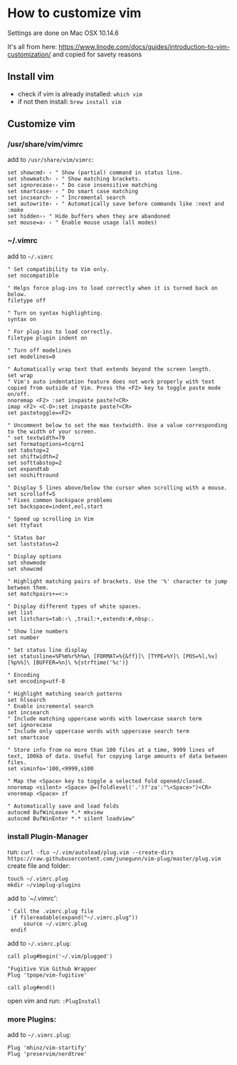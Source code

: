# How to customize vim

Settings are done on Mac OSX 10.14.6

It's all from here: https://www.linode.com/docs/guides/introduction-to-vim-customization/ and copied for savety reasons

## Install vim
* check if vim is already installed: `which vim`
* if not then install: `brew install vim`

## Customize vim
### /usr/share/vim/vimrc
add to `/usr/share/vim/vimrc`:
```
set showcmd› › " Show (partial) command in status line.
set showmatch› › " Show matching brackets.
set ignorecase›› " Do case insensitive matching
set smartcase› › " Do smart case matching
set incsearch› › " Incremental search
set autowrite› › " Automatically save before commands like :next and :make
set hidden›› " Hide buffers when they are abandoned
set mouse=a› › " Enable mouse usage (all modes)
```
### ~/.vimrc
add to `~/.vimrc`
```
" Set compatibility to Vim only.
set nocompatible

" Helps force plug-ins to load correctly when it is turned back on below.
filetype off

" Turn on syntax highlighting.
syntax on

" For plug-ins to load correctly.
filetype plugin indent on

" Turn off modelines
set modelines=0

" Automatically wrap text that extends beyond the screen length.
set wrap
" Vim's auto indentation feature does not work properly with text copied from outside of Vim. Press the <F2> key to toggle paste mode on/off.
nnoremap <F2> :set invpaste paste?<CR>
imap <F2> <C-O>:set invpaste paste?<CR>
set pastetoggle=<F2>

" Uncomment below to set the max textwidth. Use a value corresponding to the width of your screen.
" set textwidth=79
set formatoptions=tcqrn1
set tabstop=2
set shiftwidth=2
set softtabstop=2
set expandtab
set noshiftround

" Display 5 lines above/below the cursor when scrolling with a mouse.
set scrolloff=5
" Fixes common backspace problems
set backspace=indent,eol,start

" Speed up scrolling in Vim
set ttyfast

" Status bar
set laststatus=2

" Display options
set showmode
set showcmd

" Highlight matching pairs of brackets. Use the '%' character to jump between them.
set matchpairs+=<:>

" Display different types of white spaces.
set list
set listchars=tab:›\ ,trail:•,extends:#,nbsp:.

" Show line numbers
set number

" Set status line display
set statusline=%F%m%r%h%w\ [FORMAT=%{&ff}]\ [TYPE=%Y]\ [POS=%l,%v][%p%%]\ [BUFFER=%n]\ %{strftime('%c')}

" Encoding
set encoding=utf-8

" Highlight matching search patterns
set hlsearch
" Enable incremental search
set incsearch
" Include matching uppercase words with lowercase search term
set ignorecase
" Include only uppercase words with uppercase search term
set smartcase

" Store info from no more than 100 files at a time, 9999 lines of text, 100kb of data. Useful for copying large amounts of data between files.
set viminfo='100,<9999,s100

" Map the <Space> key to toggle a selected fold opened/closed.
nnoremap <silent> <Space> @=(foldlevel('.')?'za':"\<Space>")<CR>
vnoremap <Space> zf

" Automatically save and load folds
autocmd BufWinLeave *.* mkview
autocmd BufWinEnter *.* silent loadview"
```
### install Plugin-Manager
run: `curl -fLo ~/.vim/autoload/plug.vim --create-dirs https://raw.githubusercontent.com/junegunn/vim-plug/master/plug.vim`
create file and folder:
```
touch ~/.vimrc.plug
mkdir ~/vimplug-plugins
```
add to `~/.vimrc':
```
" Call the .vimrc.plug file
 if filereadable(expand("~/.vimrc.plug"))
     source ~/.vimrc.plug
 endif
```
add to `~/.vimrc.plug`:
```
call plug#begin('~/.vim/plugged')

"Fugitive Vim Github Wrapper
Plug 'tpope/vim-fugitive'

call plug#end()
```

open vim and run: `:PlugInstall`

### more Plugins:
add to `~/.vimrc.plug`:
```
Plug 'mhinz/vim-startify'
Plug 'preservim/nerdtree'
```
